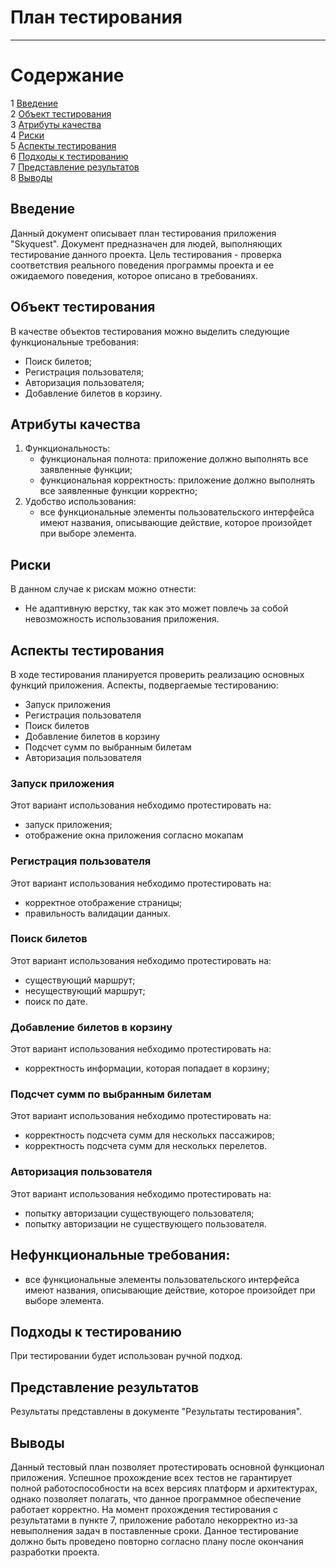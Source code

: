 # План тестирования
---

# Содержание
1 [Введение](#introduction)  
2 [Объект тестирования](#items)  
3 [Атрибуты качества](#quality)  
4 [Риски](#risk)  
5 [Аспекты тестирования](#features)  
6 [Подходы к тестированию](#approach)  
7 [Представление результатов](#pass)  
8 [Выводы](#conclusion)

<a name="introduction"/>

## Введение

Данный документ описывает план тестирования приложения "Skyquest". Документ предназначен для людей, выполняющих тестирование данного проекта. Цель тестирования - проверка соответствия реального поведения программы проекта и ее ожидаемого поведения, которое описано в требованиях.

<a name="items"/>

## Объект тестирования

В качестве объектов тестирования можно выделить следующие функциональные требования:

* Поиск билетов;
* Регистрация пользователя;
* Авторизация пользователя;
* Добавление билетов в корзину. 

<a name="quality"/>

## Атрибуты качества

1. Функциональность:
    - функциональная полнота: приложение должно выполнять все заявленные функции;
    - функциональная корректность: приложение должно выполнять все заявленные функции корректно;
2. Удобство использования:
    - все функциональные элементы пользовательского интерфейса имеют названия, описывающие действие, которое произойдет при выборе элемента.

<a name="risk"/>

## Риски

В данном случае к рискам можно отнести:
* Не адаптивную верстку, так как это может повлечь за собой невозможность использования приложения.

<a name="features"/>

## Аспекты тестирования

В ходе тестирования планируется проверить реализацию основных функций приложения. Аспекты, подвергаемые тестированию: 
* Запуск приложения  
* Регистрация пользователя
* Поиск билетов  
* Добавление билетов в корзину 
* Подсчет сумм по выбранным билетам  
* Авторизация пользователя  

### Запуск приложения
Этот вариант использования небходимо протестировать на:
* запуск приложения;
* отображение окна приложения согласно мокапам

### Регистрация пользователя
Этот вариант использования небходимо протестировать на:
* корректное отображение страницы;  
* правильность валидации данных.  

### Поиск билетов
Этот вариант использования небходимо протестировать на:
* существующий маршрут;  
* несуществующий маршрут;  
* поиск по дате.

### Добавление билетов в корзину
Этот вариант использования небходимо протестировать на:
* корректность информации, которая попадает в корзину;

### Подсчет сумм по выбранным билетам
Этот вариант использования небходимо протестировать на:
* корректность подсчета сумм для несколькх пассажиров;
* корректность подсчета сумм для несколькх перелетов.

### Авторизация пользователя
Этот вариант использования небходимо протестировать на:
* попытку авторизации существующего пользователя;
* попытку авторизации не существующего пользователя.

## Нефункциональные требования:
* все функциональные элементы пользовательского интерфейса имеют названия, описывающие действие, которое произойдет при выборе элемента.

<a name="approach"/>

## Подходы к тестированию

При тестировании будет использован ручной подход.

<a name="pass"/>

## Представление результатов

Результаты представлены  в документе "Результаты тестирования".

<a name="conclusion"/>

## Выводы

Данный тестовый план позволяет протестировать основной функционал приложения. Успешное прохождение всех тестов не гарантирует полной работоспособности на всех версиях платформ и архитектурах, однако позволяет полагать, что данное программное обеспечение работает корректно. На момент прохождения тестирования с результатами в пункте 7, приложение работало некорректно из-за невыполнения задач в поставленные сроки. Данное тестирование должно быть проведено повторно согласно плану после окончания разработки проекта.
